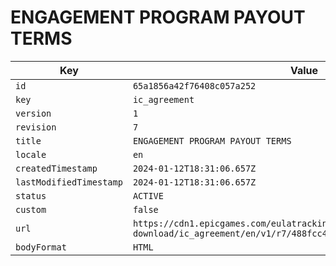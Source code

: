 # ENGAGEMENT PROGRAM PAYOUT TERMS

| Key | Value |
| --- | ----- |
| `id` | `65a1856a42f76408c057a252` |
| `key` | `ic_agreement` |
| `version` | `1` |
| `revision` | `7` |
| `title` | `ENGAGEMENT PROGRAM PAYOUT TERMS` |
| `locale` | `en` |
| `createdTimestamp` | `2024-01-12T18:31:06.657Z` |
| `lastModifiedTimestamp` | `2024-01-12T18:31:06.657Z` |
| `status` | `ACTIVE` |
| `custom` | `false` |
| `url` | `https://cdn1.epicgames.com/eulatracking-download/ic_agreement/en/v1/r7/488fcc44bb64f00283c8907649867e8d.pdf` |
| `bodyFormat` | `HTML` |
